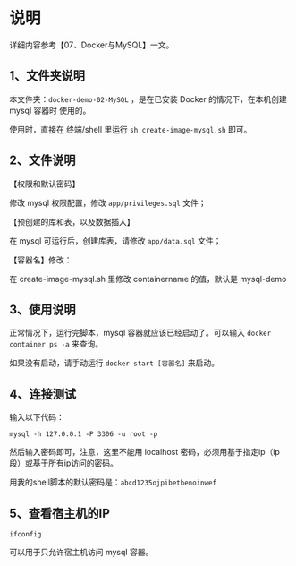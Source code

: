 # 说明

详细内容参考【07、Docker与MySQL】一文。

## 1、文件夹说明

本文件夹：``docker-demo-02-MySQL`` ，是在已安装 Docker 的情况下，在本机创建 mysql 容器时 使用的。

使用时，直接在 终端/shell 里运行 ``sh create-image-mysql.sh`` 即可。

## 2、文件说明

【权限和默认密码】

修改 mysql 权限配置，修改 ``app/privileges.sql`` 文件；

【预创建的库和表，以及数据插入】

在 mysql 可运行后，创建库表，请修改 ``app/data.sql`` 文件；

【容器名】修改：

在 create-image-mysql.sh 里修改 containername 的值，默认是 mysql-demo

## 3、使用说明

正常情况下，运行完脚本，mysql 容器就应该已经启动了。可以输入 ``docker container ps -a`` 来查询。

如果没有启动，请手动运行 ``docker start [容器名]`` 来启动。


## 4、连接测试

输入以下代码：

```
mysql -h 127.0.0.1 -P 3306 -u root -p
```

然后输入密码即可，注意，这里不能用 localhost 密码，必须用基于指定ip（ip段）或基于所有ip访问的密码。

用我的shell脚本的默认密码是：``abcd1235ojpibetbenoinwef``



## 5、查看宿主机的IP

```
ifconfig
```

可以用于只允许宿主机访问 mysql 容器。